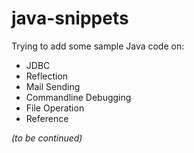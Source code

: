 # java-snippets
Trying to add some sample Java code on:
- JDBC
- Reflection
- Mail Sending
- Commandline Debugging
- File Operation
- Reference 

*(to be continued)*
